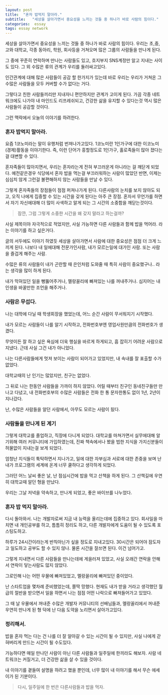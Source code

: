 ```yaml
---
layout: post
title:  "혼자 밥먹지 말아라."
subtitle:   "세상을 살아가면서 중요성을 느끼는 것들 중 하나가 바로 사람의 힘이다."
categories:  essay
tags: essay network 
---
```


세상을 살아가면서 중요성을 느끼는 것들 중 하나가 바로 사람의 힘이다. 우리는 초,중,고와 대학교, 각종 동아리, 학원, 회사등을 거쳐오며 많은 그룹의 사람들을 만나게 된다.

그 중에 꾸준히 연락하며 만나는 사람들도 있고, 흐지부지 SNS계정만 알고 지내는 사이도 있다. 그 외 수많은 류의 관계가 우리를 둘러싸고있다.

인간관계에 대해 많은 사람들이 공감 할 한가지가 있는데 바로 우리는 우리가 거쳐온 그 수많은 사람들을 모두 커버할 수가 없다는 거다.

그렇다고 친한 사람들끼리만 지내자니 편안하지만 관계가 고이게 된다. 가끔 각종 네트워크에도 나가야 내 마인드도 리프레쉬되고, 건강한 삶을 유지할 수 있다는것 역시 많은 사람들이 공감할 것이다.

그런 맥락에서 오늘의 이야기를 하려한다.

### 혼자 밥먹지 말아라.

요즘 1코노미라는 말이 유행처럼 번져나가고있다. 1코노미란 1인가구에 대한 이코노미(경제)활동을 이야기한다. 즉, 이런 단어가 흥할정도로 1인가구, 홀로족들이 많아 졌다는걸 대변할 수 있다.

혼자족들이 많아지면서, 우리는 혼자라는게 전혀 부끄러운게 아니라는 걸 깨닫게 되었다. 예전같은경우 식당에서 혼자 밥을 먹는걸 부끄러워하는 사람이 많았던 반면, 이제는 심심치 않게 그런걸 불편해하지 않는 사람들을 만날 수 있다.

그렇게 혼자족들의 장점들이 점점 퍼져나가게 된다. 다른사람의 눈치를 보지 않아도 되고, 오직 나에게 집중할 수 있는 시간을 갖게 된다는 아주 큰 장점. 혼자서 무언가를 하면서 자기 자신에대해 더 많이 사색하고 알게 되는 그 시간의 소중함을 깨닫는것이다.

> 잠깐, 그럼 그렇게 소중한 시간을 왜 갖지 말라고 하는걸까?

사실 제목이야 자극적으로 적었지만, 사실 가능하면 다른 사람들과 함께 밥을 먹어라. 라는 이야기를 하고 싶은거다.

글의 서두에도 이야기 하였듯 세상을 살아가면서 사람에 대한 중요성은 점점 더 크게 느끼게 된다. 나보다 내 일에대해 전문가인사람, 내가 모르는일에 대가인 사람. 또는 사람을 즐겁게 해주는 사람.

수많은 류의 사람들이 내가 곤란할 때 은인처럼 도와줄 때 특히 사람이 중요했구나.. 라는 생각을 많이 하게 된다.

내가 막혀있던 일을 뻥뚫어주거나, 멜랑꼴리에 빠져있는 나를 꺼내주거나. 심지어는 내 인생을 바꿀만한 조언을 해주거나.

### 사람은 무섭다.

나는 대학에 다닐 때 학생회장을 했었는데, 어느 순간 사람이 무서워지기 시작했다.

내가 모르는 사람들이 나를 알기 시작하고, 전화번호부엔 영업사원만큼의 전화번호가 생겼다.

무엇이든 잘 하고 싶은 욕심에 더욱 행실을 바르게 하게되고, 흠 잡히기 어려운 사람으로 지냈다. 근데 사실 그건 내가 아니었다.

나는 다른사람들에게 멋져 보이는 사람이 되어가고 있었지만, 내 속내를 잘 표출할 수가 없었다.

대학교때의 난 인기는 많았지만, 친구는 없었다.

그 뒤로 나는 한동안 사람들을 가까이 하지 않았다. 어릴 때부터 친구인 동네친구들만 만나고 다녔고, 내 전화번호부의 수많은 사람들은 전화 한 통 문자한통도 없이 1년, 2년이 지나갔다.

난, 수많은 사람들을 알던 사람에서, 아무도 모르는 사람이 됬다.

### 사람들을 만나게 된 계기

그렇게 대학교를 졸업하고, 직장에 다니게 되었다. 대학교를 마쳐가면서 실무에대해 알기위해 여러 커뮤니티에 가입하였는데, 진짜 책속에서나 봤을 법한 지식을 가지신분들이 허물없이 지내는걸 보게 되었다.

엄청난 지식들이 툭탁하면서 지나가고, 일에 대한 자부심과 서로에 대한 존중을 보며 난 내가 프로그램의 세계에 온게 너무 쿨하다고 생각하게 되었다.

그러던 어느 날씨 좋은 날, 난 점심시간에 밥을 먹고 산책을 하게 된다. 그 산책길에 우연히 대학교때 알던 형을 만났다.

우리는 그날 저녁을 약속하고, 만나게 되었고, 좋은 바이브를 나누었다.

### 혼자 밥 먹지 말아라.

다시 돌아와서. 나는 개발자로써 지금 내 능력을 올리는데에 집중하고 있다. 회사일을 마치면 내 개인공부를 하고, 틈틈히 정리도 하고, 다른 개발자에게 도움이 될 수 있도록 포스팅도하고.

하루가 24시간이라는게 반칙아닌가 싶을 정도로 지내고있다. 30시간은 되어야 잠도자고 일도하고 공부도 할 수 있지 않나. 물론 시간을 잘쓰면 된다. 이건 넘어가고.

그렇게 지내면서 다른 사람들을 만나는데에 게을러져 있었고, 사실 오래간 연락을 안해서 연락이 닿는사람도 많지 않았다.

그로인해 나는 어떤 우물에 빠져있었고, 멜랑꼴리에 빠져있던 중이었다.

난 스타트업을 몇차례 준비했었는데, 쫄딱 망했다. 현재도 내가 받을 거라고 생각했던 월급의 절반을 받으면서 일을 하면서 나는 점점 어떤 나락으로 빠져들어가고 있었다.

그 때 날 우물에서 꺼내준 수많은 개발자 커뮤니티의 선배님들과, 멜랑꼴리에서 꺼내준 우연히 만나게 된 형 덕에 난 다음 도약을 노리면서 살아가고있다.

### 정리해서.

밥을 혼자 먹는 다는 건 나를 더 잘 알아갈 수 있는 시간이 될 수 있지만, 사실 나에게 갇혀버리게 만드는 시간이 될 수도있다.

가능하다면 매일 만나던 사람이 아닌 다른 사람들과 일주일에 한끼라도 해보자. 사람 네트워크는 커질거고, 더 건강한 삶을 살 수 있을 것이다.

내 이야기를 곁들여 설명을 하려고 했을 뿐인데, 너무 많이 내 이야기를 해서 무슨 에세이가 된 기분이다.

> 다시, 일주일에 한 번은 다른사람들과 밥을 먹자.







